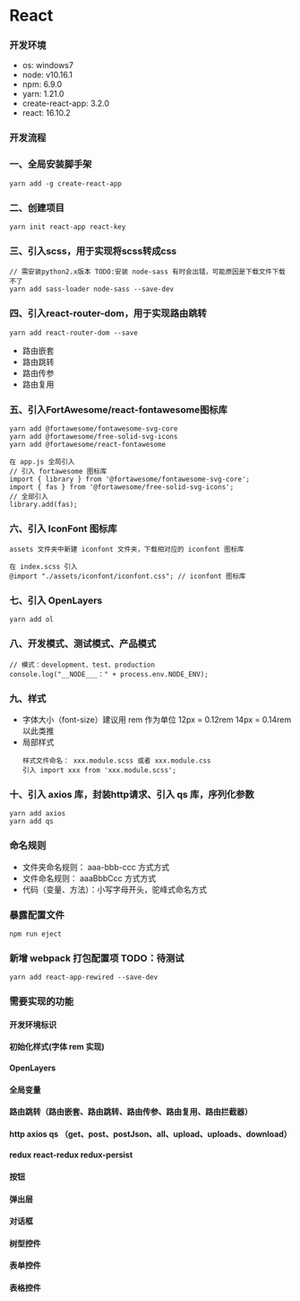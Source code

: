 # React

### 开发环境
* os: windows7
* node: v10.16.1
* npm: 6.9.0
* yarn: 1.21.0
* create-react-app: 3.2.0
* react: 16.10.2

### 开发流程

### 一、全局安装脚手架
  ```
  yarn add -g create-react-app
  ``` 

### 二、创建项目
  ```
  yarn init react-app react-key
  ```

### 三、引入scss，用于实现将scss转成css
  ```
  // 需安装python2.x版本 TODO:安装 node-sass 有时会出错，可能原因是下载文件下载不了
  yarn add sass-loader node-sass --save-dev
  ```

### 四、引入react-router-dom，用于实现路由跳转
  ```
  yarn add react-router-dom --save
  ```
  * 路由嵌套
  * 路由跳转
  * 路由传参
  * 路由复用

### 五、引入FortAwesome/react-fontawesome图标库
  ```
  yarn add @fortawesome/fontawesome-svg-core
  yarn add @fortawesome/free-solid-svg-icons
  yarn add @fortawesome/react-fontawesome
  ```

  ```
  在 app.js 全局引入
  // 引入 fortawesome 图标库
  import { library } from '@fortawesome/fontawesome-svg-core';
  import { fas } from '@fortawesome/free-solid-svg-icons';
  // 全部引入
  library.add(fas);
  ```

### 六、引入 IconFont 图标库
  ```
  assets 文件夹中新建 iconfont 文件夹，下载相对应的 iconfont 图标库

  在 index.scss 引入
  @import "./assets/iconfont/iconfont.css"; // iconfont 图标库
  ```

### 七、引入 OpenLayers
  ```
  yarn add ol
  ```

### 八、开发模式、测试模式、产品模式
  ```
  // 模式：development、test、production
  console.log("__NODE___：" + process.env.NODE_ENV);
  ```

### 九、样式
  * 字体大小（font-size）建议用 rem 作为单位  12px = 0.12rem 14px = 0.14rem 以此类推
  * 局部样式
    ```
    样式文件命名： xxx.module.scss 或者 xxx.module.css
    引入 import xxx from 'xxx.module.scss';
    ```

### 十、引入 axios 库，封装http请求、引入 qs 库，序列化参数
  ```
  yarn add axios
  yarn add qs
  ```

### 命名规则
  * 文件夹命名规则： aaa-bbb-ccc 方式方式
  * 文件命名规则： aaaBbbCcc 方式方式
  * 代码（变量、方法）：小写字母开头，驼峰式命名方式


### 暴露配置文件
  ```
  npm run eject
  ```

### 新增 webpack 打包配置项 TODO：待测试
  ```
  yarn add react-app-rewired --save-dev
  ```

### 需要实现的功能

#### 开发环境标识
#### 初始化样式(字体 rem 实现)
#### OpenLayers
#### 全局变量
#### 路由跳转（路由嵌套、路由跳转、路由传参、路由复用、路由拦截器）
#### http axios qs （get、post、postJson、all、upload、uploads、download）
#### redux react-redux redux-persist
#### 按钮
#### 弹出层
#### 对话框
#### 树型控件
#### 表单控件
#### 表格控件